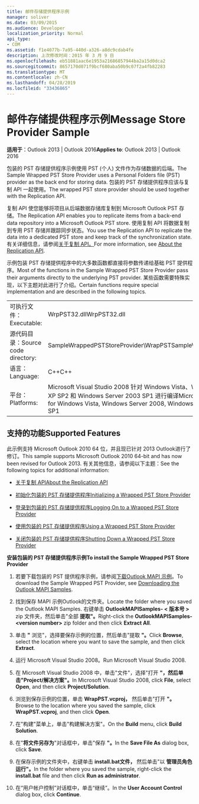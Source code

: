 ```yaml
---
title: 邮件存储提供程序示例
manager: soliver
ms.date: 03/09/2015
ms.audience: Developer
localization_priority: Normal
api_type:
- COM
ms.assetid: f1e4077b-7a95-440d-a326-a8dc9cdab4fe
description: 上次修改时间：2015 年 3 月 9 日
ms.openlocfilehash: eb51881aac6e1953a21686857944ba2a15d0dca2
ms.sourcegitcommit: 8657170d071f9bcf680aba50b9c07f2a4fb82283
ms.translationtype: MT
ms.contentlocale: zh-CN
ms.lasthandoff: 04/28/2019
ms.locfileid: "33436865"
---
```

# <a name="message-store-provider-sample"></a><span data-ttu-id="7b93d-103">邮件存储提供程序示例</span><span class="sxs-lookup"><span data-stu-id="7b93d-103">Message Store Provider Sample</span></span>

  
  
<span data-ttu-id="7b93d-104">**适用于**：Outlook 2013 | Outlook 2016</span><span class="sxs-lookup"><span data-stu-id="7b93d-104">**Applies to**: Outlook 2013 | Outlook 2016</span></span> 
  
<span data-ttu-id="7b93d-105">包装的 PST 存储提供程序示例使用 PST (个人) 文件作为存储数据的后端。</span><span class="sxs-lookup"><span data-stu-id="7b93d-105">The Sample Wrapped PST Store Provider uses a Personal Folders file (PST) provider as the back end for storing data.</span></span> <span data-ttu-id="7b93d-106">包装的 PST 存储提供程序应该与复制 API 一起使用。</span><span class="sxs-lookup"><span data-stu-id="7b93d-106">The wrapped PST store provider should be used together with the Replication API.</span></span> 
  
<span data-ttu-id="7b93d-107">复制 API 使您能够将项目从后端数据存储库复制到 Microsoft Outlook PST 存储。</span><span class="sxs-lookup"><span data-stu-id="7b93d-107">The Replication API enables you to replicate items from a back-end data repository into a Microsoft Outlook PST store.</span></span> <span data-ttu-id="7b93d-108">使用复制 API 将数据复制到专用 PST 存储并跟踪同步状态。</span><span class="sxs-lookup"><span data-stu-id="7b93d-108">You use the Replication API to replicate the data into a dedicated PST store and keep track of the synchronization state.</span></span> <span data-ttu-id="7b93d-109">有关详细信息，请参阅[关于复制 API。](about-the-replication-api.md)</span><span class="sxs-lookup"><span data-stu-id="7b93d-109">For more information, see [About the Replication API](about-the-replication-api.md).</span></span>
  
<span data-ttu-id="7b93d-110">示例包装 PST 存储提供程序中的大多数函数都直接将参数传递给基础 PST 提供程序。</span><span class="sxs-lookup"><span data-stu-id="7b93d-110">Most of the functions in the Sample Wrapped PST Store Provider pass their arguments directly to the underlying PST provider.</span></span> <span data-ttu-id="7b93d-111">某些函数需要特殊实现，以下主题对此进行了介绍。</span><span class="sxs-lookup"><span data-stu-id="7b93d-111">Certain functions require special implementation and are described in the following topics.</span></span>
  
|||
|:-----|:-----|
|<span data-ttu-id="7b93d-112">可执行文件：</span><span class="sxs-lookup"><span data-stu-id="7b93d-112">Executable:</span></span>  <br/> |<span data-ttu-id="7b93d-113">WrpPST32.dll</span><span class="sxs-lookup"><span data-stu-id="7b93d-113">WrpPST32.dll</span></span>  <br/> |
|<span data-ttu-id="7b93d-114">源代码目录：</span><span class="sxs-lookup"><span data-stu-id="7b93d-114">Source code directory:</span></span>  <br/> |<span data-ttu-id="7b93d-115">SampleWrappedPSTStoreProvider\WrapPST</span><span class="sxs-lookup"><span data-stu-id="7b93d-115">SampleWrappedPSTStoreProvider\WrapPST</span></span>  <br/> |
|<span data-ttu-id="7b93d-116">语言：</span><span class="sxs-lookup"><span data-stu-id="7b93d-116">Language:</span></span>  <br/> |<span data-ttu-id="7b93d-117">C++</span><span class="sxs-lookup"><span data-stu-id="7b93d-117">C++</span></span>  <br/> |
|<span data-ttu-id="7b93d-118">平台：</span><span class="sxs-lookup"><span data-stu-id="7b93d-118">Platforms:</span></span>  <br/> |<span data-ttu-id="7b93d-119">Microsoft Visual Studio 2008 针对 Windows Vista、Windows Server 2008、Windows XP SP2 和 Windows Server 2003 SP1 进行编译</span><span class="sxs-lookup"><span data-stu-id="7b93d-119">Microsoft Visual Studio 2008 to compile for Windows Vista, Windows Server 2008, Windows XP SP2, and Windows Server 2003 SP1</span></span>  <br/> |
   
## <a name="supported-features"></a><span data-ttu-id="7b93d-120">支持的功能</span><span class="sxs-lookup"><span data-stu-id="7b93d-120">Supported Features</span></span>

<span data-ttu-id="7b93d-121">此示例支持 Microsoft Outlook 2010 64 位，并且现已针对 2013 Outlook进行了修订。</span><span class="sxs-lookup"><span data-stu-id="7b93d-121">This sample supports Microsoft Outlook 2010 64-bit and has now been revised for Outlook 2013.</span></span> <span data-ttu-id="7b93d-122">有关其他信息，请参阅以下主题：</span><span class="sxs-lookup"><span data-stu-id="7b93d-122">See the following topics for additional information:</span></span>
  
- [<span data-ttu-id="7b93d-123">关于复制 API</span><span class="sxs-lookup"><span data-stu-id="7b93d-123">About the Replication API</span></span>](about-the-replication-api.md)
    
- [<span data-ttu-id="7b93d-124">初始化包装的 PST 存储提供程序</span><span class="sxs-lookup"><span data-stu-id="7b93d-124">Initializing a Wrapped PST Store Provider</span></span>](initializing-a-wrapped-pst-store-provider.md)
    
- [<span data-ttu-id="7b93d-125">登录到包装的 PST 存储提供程序</span><span class="sxs-lookup"><span data-stu-id="7b93d-125">Logging On to a Wrapped PST Store Provider</span></span>](logging-on-to-a-wrapped-pst-store-provider.md)
    
- [<span data-ttu-id="7b93d-126">使用包装的 PST 存储提供程序</span><span class="sxs-lookup"><span data-stu-id="7b93d-126">Using a Wrapped PST Store Provider</span></span>](using-a-wrapped-pst-store-provider.md)
    
- [<span data-ttu-id="7b93d-127">关闭包装的 PST 存储提供程序</span><span class="sxs-lookup"><span data-stu-id="7b93d-127">Shutting Down a Wrapped PST Store Provider</span></span>](shutting-down-a-wrapped-pst-store-provider.md)
    
 <span data-ttu-id="7b93d-128">**安装包装的 PST 存储提供程序示例**</span><span class="sxs-lookup"><span data-stu-id="7b93d-128">**To install the Sample Wrapped PST Store Provider**</span></span>
  
1. <span data-ttu-id="7b93d-129">若要下载包装的 PST 提供程序示例，请参阅[下载Outlook MAPI 示例](downloading-the-outlook-mapi-samples.md)。</span><span class="sxs-lookup"><span data-stu-id="7b93d-129">To download the Sample Wrapped PST Provider, see [Downloading the Outlook MAPI Samples](downloading-the-outlook-mapi-samples.md).</span></span>
    
2. <span data-ttu-id="7b93d-130">找到保存 MAPI 示例Outlook的文件夹。</span><span class="sxs-lookup"><span data-stu-id="7b93d-130">Locate the folder where you saved the Outlook MAPI Samples.</span></span> <span data-ttu-id="7b93d-131">右键单击 **OutlookMAPISamples- \< 版本号 \>** zip 文件夹，然后单击"全部 **提取"。**</span><span class="sxs-lookup"><span data-stu-id="7b93d-131">Right-click the **OutlookMAPISamples-\<version number\>** zip folder and then click **Extract All**.</span></span>
    
3. <span data-ttu-id="7b93d-132">单击 **"** 浏览"，选择要保存示例的位置，然后单击"提取 **"。**</span><span class="sxs-lookup"><span data-stu-id="7b93d-132">Click **Browse**, select the location where you want to save the sample, and then click **Extract**.</span></span>
    
4. <span data-ttu-id="7b93d-133">运行 Microsoft Visual Studio 2008。</span><span class="sxs-lookup"><span data-stu-id="7b93d-133">Run Microsoft Visual Studio 2008.</span></span>
    
5. <span data-ttu-id="7b93d-134">在 Microsoft Visual Studio 2008 中，单击"文件"，选择"打开 **"，然后单击"Project/解决方案"。**</span><span class="sxs-lookup"><span data-stu-id="7b93d-134">In Microsoft Visual Studio 2008, click **File**, select **Open**, and then click **Project/Solution**.</span></span>
    
6. <span data-ttu-id="7b93d-135">浏览到保存示例的位置，单击 **WrapPST.vcproj，** 然后单击"打开 **"。**</span><span class="sxs-lookup"><span data-stu-id="7b93d-135">Browse to the location where you saved the sample, click **WrapPST.vcproj**, and then click **Open**.</span></span>
    
7. <span data-ttu-id="7b93d-136">在"构建"菜单上，单击"构建解决方案"。</span><span class="sxs-lookup"><span data-stu-id="7b93d-136">On the **Build** menu, click **Build Solution**.</span></span>
    
8. <span data-ttu-id="7b93d-137">在"**将文件另存为**"对话框中，单击"保存 **"。**</span><span class="sxs-lookup"><span data-stu-id="7b93d-137">In the **Save File As** dialog box, click **Save**.</span></span>
    
9. <span data-ttu-id="7b93d-138">在保存示例的文件夹中，右键单击 **install.bat文件，** 然后单击"以 **管理员角色运行"。**</span><span class="sxs-lookup"><span data-stu-id="7b93d-138">In the folder where you saved the sample, right-click the **install.bat** file and then click **Run as administrator**.</span></span>
    
10. <span data-ttu-id="7b93d-139">在“用户帐户控制”对话框中，单击“继续”。</span><span class="sxs-lookup"><span data-stu-id="7b93d-139">In the **User Account Control** dialog box, click **Continue**.</span></span>
    

